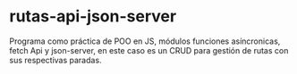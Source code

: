 # rutas-api-json-server

Programa como práctica de POO en JS, módulos funciones asíncronicas, fetch Api y json-server, en este caso es un CRUD para gestión de rutas con sus respectivas paradas.
